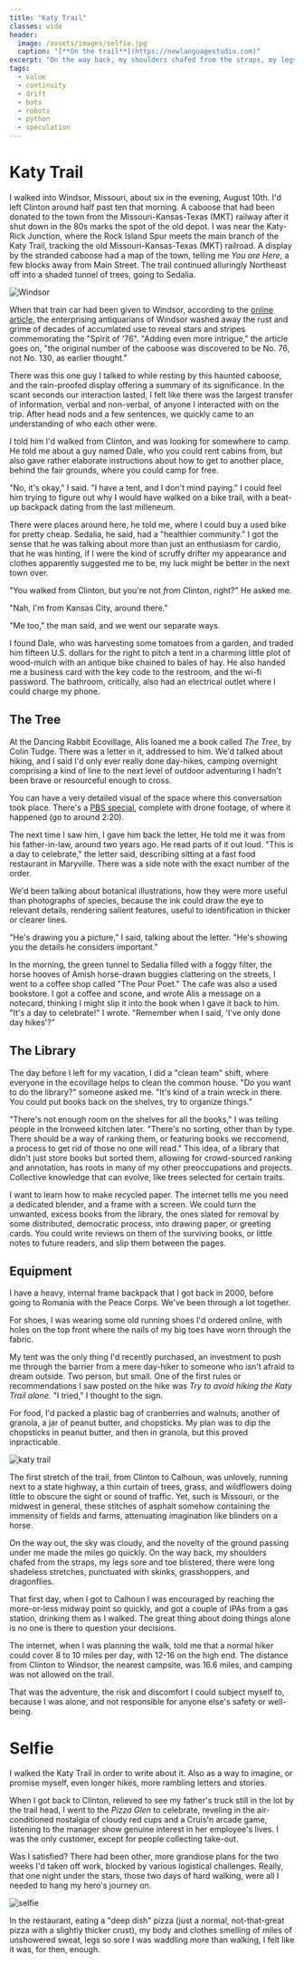 ```yaml
---
title: "Katy Trail"
classes: wide
header:
  image: /assets/images/selfie.jpg
  caption: "[**On the trail**](https://newlanguagestudio.com)"
excerpt: "On the way back, my shoulders chafed from the straps, my legs sore and toe blistered, there were long shadeless stretches, punctuated with skinks, grasshoppers, and dragonflies."
tags:
  - value
  - continuity
  - drift
  - bots
  - robots
  - python
  - speculation
---
```


# Katy Trail

I walked into Windsor, Missouri, about six in the evening, August 10th. I'd left Clinton around half past ten that morning. A caboose that had been donated to the town from the Missouri-Kansas-Texas (MKT) railway after it shut down in the 80s marks the spot of the old depot. I was near the Katy-Rick Junction, where the Rock Island Spur meets the main branch of the Katy Trail, tracking the old Missouri-Kansas-Texas (MKT) railroad. A display by the stranded caboose had a map of the town, telling me *You are Here*, a few blocks away from Main Street. The trail continued alluringly Northeast off into a shaded tunnel of trees, going to Sedalia.

![Windsor](/assets/images/windsor-map.png)

When that train car had been given to Windsor, according to the [online article](https://www.windsormo.org/area-attractions/our-caboose), the enterprising antiquarians of Windsor washed away the rust and grime of decades of accumlated use to reveal stars and stripes commemorating the "Spirit of '76". "Adding even more intrigue," the article goes on, "the original number of the caboose was discovered to be No. 76, not No. 130, as earlier thought."

There was this one guy I talked to while resting by this haunted caboose, and the rain-proofed display offering a summary of its significance. In the scant seconds our interaction lasted, I felt like there was the largest transfer of information, verbal and non-verbal, of anyone I interacted with on the trip. After head nods and a few sentences, we quickly came to an understanding of who each other were.

I told him I'd walked from Clinton, and was looking for somewhere to camp. He told me about a guy named Dale, who you could rent cabins from, but also gave rather elaborate instructions about how to get to another place, behind the fair grounds, where you could camp for free.

"No, it's okay," I said. "I have a tent, and I don't mind paying." I could feel him trying to figure out why I would have walked on a bike trail, with a beat-up backpack dating from the last milleneum.

There were places around here, he told me, where I could buy a used bike for pretty cheap. Sedalia, he said, had a "healthier community." I got the sense that he was talking about more than just an enthusiasm for cardio, that he was hinting, if I were the kind of scruffy drifter my appearance and clothes apparently suggested me to be, my luck might be better in the next town over.

"You walked from Clinton, but you're not *from* Clinton, right?" He asked me.

"Nah, I'm from Kansas City, around there."

"Me too," the man said, and we went our separate ways.

I found Dale, who was harvesting some tomatoes from a garden, and traded him fifteen U.S. dollars for the right to pitch a tent in a charming little plot of wood-mulch with an antique bike chained to bales of hay. He also handed me a business card with the key code to the restroom, and the wi-fi password. The bathroom, critically, also had an electrical outlet where I could charge my phone.

## The Tree

At the Dancing Rabbit Ecovillage, Alis loaned me a book called *The Tree*, by Colin Tudge. There was a letter in it, addressed to him. We'd talked about hiking, and I said I'd only ever really done day-hikes, camping overnight comprising a kind of line to the next level of outdoor adventuring I hadn't been brave or resourceful enough to cross.

You can have a very detailed visual of the space where this conversation took place. There's a [PBS special](https://www.pbs.org/video/dancing-rabbit-ecovillage-4MvjCa/), complete with drone footage, of where it happened (go to around 2:20).

The next time I saw him, I gave him back the letter, He told me it was from his father-in-law, around two years ago. He read parts of it out loud. "This is a day to celebrate," the letter said, describing sitting at a fast food restaurant in Maryville. There was a side note with the exact number of the order.

We'd been talking about botanical illustrations, how they were more useful than photographs of species, because the ink could draw the eye to relevant details, rendering salient features, useful to identification in thicker or clearer lines.

"He's drawing you a picture," I said, talking about the letter. "He's showing you the details he considers important."

In the morning, the green tunnel to Sedalia filled with a foggy filter, the horse hooves of Amish horse-drawn buggies clattering on the streets, I went to a coffee shop called "The Pour Poet." The cafe was also a used bookstore. I got a coffee and scone, and wrote Alis a message on a notecard, thinking I might slip it into the book when I gave it back to him. "It's a day to celebrate!" I wrote. "Remember when I said, 'I've only done day hikes'?"

## The Library

The day before I left for my vacation, I did a "clean team" shift, where everyone in the ecovillage helps to clean the common house. "Do you want to do the library?" someone asked me. "It's kind of a train wreck in there. You could put books back on the shelves, try to organize things."

"There's not enough room on the shelves for all the books," I was telling people in the Ironweed kitchen later. "There's no sorting, other than by type. There should be a way of ranking them, or featuring books we reccomend, a process to get rid of those no one will read." This idea, of a library that didn't just store books but sorted them, allowing for crowd-sourced ranking and annotation, has roots in many of my other preoccupations and projects. Collective knowledge that can evolve, like trees selected for certain traits.

I want to learn how to make recycled paper. The internet tells me you need a dedicated blender, and a frame with a screen. We could turn the unwanted, excess books from the library, the ones slated for removal by some distributed, democratic process, into drawing paper, or greeting cards. You could write reviews on them of the surviving books, or little notes to future readers, and slip them between the pages.

## Equipment

I have a heavy, internal frame backpack that I got back in 2000, before going to Romania with the Peace Corps. We've been through a lot together.

For shoes, I was wearing some old running shoes I'd ordered online, with holes on the top front where the nails of my big toes have worn through the fabric.

My tent was the only thing I'd recently purchased, an investment to push me through the barrier from a mere day-hiker to someone who isn't afraid to dream outside. Two person, but small. One of the first rules or recommendations I saw posted on the hike was *Try to avoid hiking the Katy Trail alone.* "I tried," I thought to the sign.

For food, I'd packed a plastic bag of cranberries and walnuts, another of granola, a jar of peanut butter, and chopsticks. My plan was to dip the chopsticks in peanut butter, and then in granola, but this proved inpracticable.   

![katy trail](/assets/images/katy.png)

The first stretch of the trail, from Clinton to Calhoun, was unlovely, running next to a state highway, a thin curtain of trees, grass, and wildflowers doing little to obscure the sight or sound of traffic. Yet, such is Missouri, or the midwest in general, these stitches of asphalt somehow containing the immensity of fields and farms, attenuating imagination like blinders on a horse.

On the way out, the sky was cloudy, and the novelty of the ground passing under me made the miles go quickly. On the way back, my shoulders chafed from the straps, my legs sore and toe blistered, there were long shadeless stretches, punctuated with skinks, grasshoppers, and dragonflies.

That first day, when I got to Calhoun I was encouraged by reaching the more-or-less midway point so quickly, and got a couple of IPAs from a gas station, drinking them as I walked. The great thing about doing things alone is no one is there to question your decisions.

The internet, when I was planning the walk, told me that a normal hiker could cover 8 to 10 miles per day, with 12-16 on the high end. The distance from Clinton to Windsor, the nearest campsite, was 16.6 miles, and camping was not allowed on the trail.

That was the adventure, the risk and discomfort I could subject myself to, because I was alone, and not responsible for anyone else's safety or well-being.

# Selfie

I walked the Katy Trail in order to write about it. Also as a way to imagine, or promise myself, even longer hikes, more rambling letters and stories.

When I got back to Clinton, relieved to see my father's truck still in the lot by the trail head, I went to the *Pizza Glen* to celebrate, reveling in the air-conditioned nostalgia of cloudy red cups and a Cruis'n arcade game, listening to the manager show genuine interest in her employee's lives. I was the only customer, except for people collecting take-out.

Was I satisfied? There had been other, more grandiose plans for the two weeks I'd taken off work, blocked by various logistical challenges. Really, that one night under the stars, those two days of hard walking, were all I needed to hang my hero's journey on.

![selfie](/assets/images/selfie.jpg)

In the restaurant, eating a "deep dish" pizza (just a normal, not-that-great pizza with a slightly thicker crust), my body and clothes smelling of miles of unshowered sweat, legs so sore I was waddling more than walking, I felt like it was, for then, enough.
